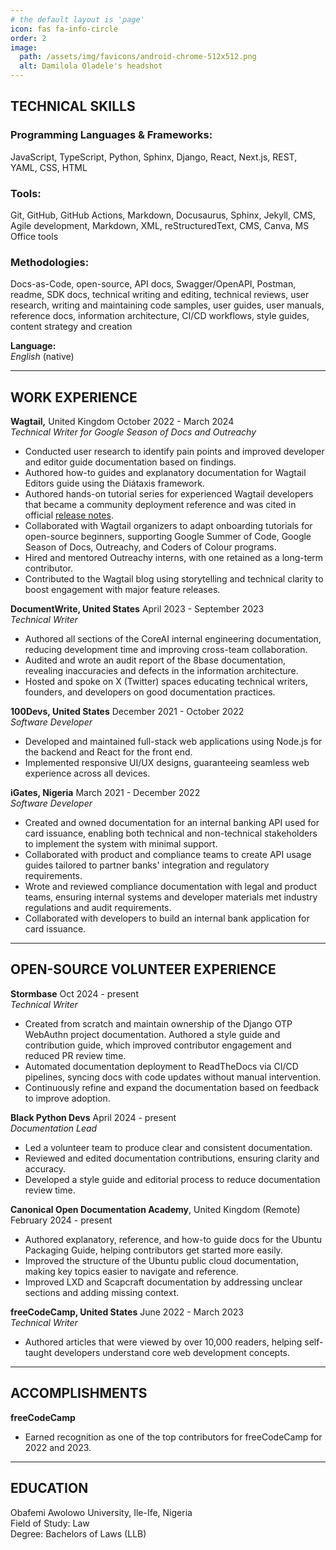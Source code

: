 ```yaml
---
# the default layout is 'page'
icon: fas fa-info-circle
order: 2
image:
  path: /assets/img/favicons/android-chrome-512x512.png
  alt: Damilola Oladele's headshot
---
```


## **TECHNICAL SKILLS**								

### **Programming Languages & Frameworks:**

JavaScript, TypeScript, Python, Sphinx, Django, React, Next.js, REST,  YAML, CSS, HTML

### **Tools:**

Git, GitHub, GitHub Actions, Markdown, Docusaurus, Sphinx, Jekyll, CMS, Agile development, Markdown, XML, reStructuredText, CMS, Canva, MS Office tools

### **Methodologies:**

Docs-as-Code, open-source, API docs, Swagger/OpenAPI, Postman, readme, SDK docs, technical writing and editing, technical reviews, user research, writing and maintaining code samples, user guides, user manuals, reference docs, information architecture, CI/CD workflows, style guides, content strategy and creation

**Language:**   
*English* (native)

---
## **WORK EXPERIENCE** 									  

**Wagtail,** United Kingdom				                                                          October 2022 \- March 2024  
*Technical Writer for Google Season of Docs and Outreachy*

* Conducted user research to identify pain points and improved developer and editor guide documentation based on findings.
* Authored how-to guides and explanatory documentation for Wagtail Editors guide using the Diátaxis framework.
* Authored hands-on tutorial series for experienced Wagtail developers that became a community deployment reference and was cited in official [release notes](https://docs.wagtail.org/en/latest/releases/6.0.html#new-developer-tutorial).
* Collaborated with Wagtail organizers to adapt onboarding tutorials for open-source beginners, supporting Google Summer of Code, Google Season of Docs, Outreachy, and Coders of Colour programs.
* Hired and mentored Outreachy interns, with one retained as a long-term contributor.
* Contributed to the Wagtail blog using storytelling and technical clarity to boost engagement with major feature releases.

**DocumentWrite, United States**						                              April 2023 \- September 2023  
*Technical Writer*

* Authored all sections of the CoreAI internal engineering documentation, reducing development time and improving cross-team collaboration.
* Audited and wrote an audit report of the 8base documentation, revealing inaccuracies and defects in the information architecture.
* Hosted and spoke on X (Twitter) spaces educating technical writers, founders, and developers on good documentation practices.

**100Devs, United States**						                                         December 2021 \- October 2022  
*Software Developer*

* Developed and maintained full-stack web applications using Node.js for the backend and React for the front end.
* Implemented responsive UI/UX designs, guaranteeing seamless web experience across all devices.

**iGates, Nigeria**						                March 2021 \- December 2022  
*Software Developer*

* Created and owned documentation for an internal banking API used for card issuance, enabling both technical and non-technical stakeholders to implement the system with minimal support.
* Collaborated with product and compliance teams to create API usage guides tailored to partner banks' integration and regulatory requirements.
* Wrote and reviewed compliance documentation with legal and product teams, ensuring internal systems and developer materials met industry regulations and audit requirements.
* Collaborated with developers to build an internal bank application for card issuance.

---
## **OPEN-SOURCE VOLUNTEER EXPERIENCE**

**Stormbase**   	     	                                                                                               Oct 2024 \- present   
*Technical Writer*		

* Created from scratch and maintain ownership of the Django OTP WebAuthn project documentation.
Authored a style guide and contribution guide, which improved contributor engagement and reduced PR review time.
* Automated documentation deployment to ReadTheDocs via CI/CD pipelines, syncing docs with code updates without manual intervention.
* Continuously refine and expand the documentation based on feedback to improve adoption.


**Black Python Devs**       	     	                                                                                                    April 2024 \- present   
*Documentation Lead*

* Led a volunteer team to produce clear and consistent documentation.
* Reviewed and edited documentation contributions, ensuring clarity and accuracy.
* Developed a style guide and editorial process to reduce documentation review time.

**Canonical Open Documentation Academy**, United Kingdom (Remote)    	     	                                                                             February 2024 \- present   

* Authored explanatory, reference, and how-to guide docs for the Ubuntu Packaging Guide, helping contributors get started more easily.
* Improved the structure of the Ubuntu public cloud documentation, making key topics easier to navigate and reference.
* Improved LXD and Scapcraft documentation by addressing unclear sections and adding missing context.

**freeCodeCamp, United States**						                                       June 2022 \- March 2023  
*Technical Writer*

* Authored articles that were viewed by over 10,000 readers, helping self-taught developers understand core web development concepts.

---
## **ACCOMPLISHMENTS**

**freeCodeCamp**

* Earned recognition as one of the top contributors for freeCodeCamp for 2022 and 2023.

---
## **EDUCATION**						  
Obafemi Awolowo University, Ile-Ife, Nigeria  
Field of Study: Law  
Degree: Bachelors of Laws (LLB)
